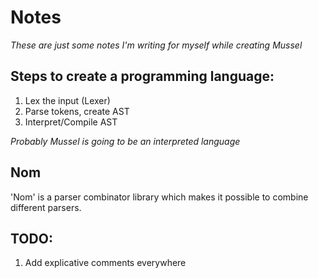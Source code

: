 # Notes
*These are just some notes I'm writing for myself while creating Mussel*

## Steps to create a programming language:
1. Lex the input (Lexer)
2. Parse tokens, create AST
3. Interpret/Compile AST

*Probably Mussel is going to be an interpreted language*

## Nom

'Nom' is a parser combinator library which makes it possible to combine different parsers.

## TODO:

1. Add explicative comments everywhere